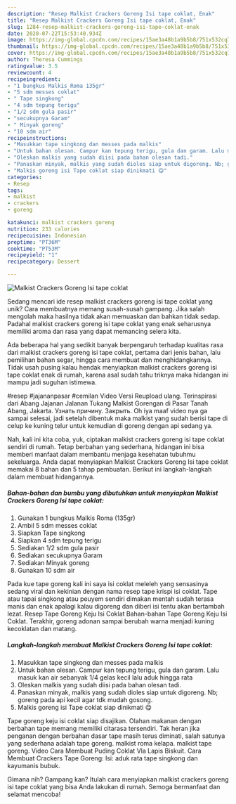 ```yaml
---
description: "Resep Malkist Crackers Goreng Isi tape coklat, Enak"
title: "Resep Malkist Crackers Goreng Isi tape coklat, Enak"
slug: 1284-resep-malkist-crackers-goreng-isi-tape-coklat-enak
date: 2020-07-22T15:53:40.934Z
image: https://img-global.cpcdn.com/recipes/15ae3a48b1a9b5b8/751x532cq70/malkist-crackers-goreng-isi-tape-coklat-foto-resep-utama.jpg
thumbnail: https://img-global.cpcdn.com/recipes/15ae3a48b1a9b5b8/751x532cq70/malkist-crackers-goreng-isi-tape-coklat-foto-resep-utama.jpg
cover: https://img-global.cpcdn.com/recipes/15ae3a48b1a9b5b8/751x532cq70/malkist-crackers-goreng-isi-tape-coklat-foto-resep-utama.jpg
author: Theresa Cummings
ratingvalue: 3.5
reviewcount: 4
recipeingredient:
- "1 bungkus Malkis Roma 135gr"
- "5 sdm messes coklat"
- " Tape singkong"
- "4 sdm tepung terigu"
- "1/2 sdm gula pasir"
- "secukupnya Garam"
- " Minyak goreng"
- "10 sdm air"
recipeinstructions:
- "Masukkan tape singkong dan messes pada malkis"
- "Untuk bahan olesan. Campur kan tepung terigu, gula dan garam. Lalu masuk kan air sebanyak 1/4 gelas kecil lalu aduk hingga rata"
- "Oleskan malkis yang sudah diisi pada bahan olesan tadi."
- "Panaskan minyak, malkis yang sudah dioles siap untuk digoreng. Nb; goreng pada api kecil agar tdk mudah gosong."
- "Malkis goreng isi Tape coklat siap dinikmati 😋"
categories:
- Resep
tags:
- malkist
- crackers
- goreng

katakunci: malkist crackers goreng 
nutrition: 233 calories
recipecuisine: Indonesian
preptime: "PT36M"
cooktime: "PT53M"
recipeyield: "1"
recipecategory: Dessert

---
```



![Malkist Crackers Goreng Isi tape coklat](https://img-global.cpcdn.com/recipes/15ae3a48b1a9b5b8/751x532cq70/malkist-crackers-goreng-isi-tape-coklat-foto-resep-utama.jpg)

Sedang mencari ide resep malkist crackers goreng isi tape coklat yang unik? Cara membuatnya memang susah-susah gampang. Jika salah mengolah maka hasilnya tidak akan memuaskan dan bahkan tidak sedap. Padahal malkist crackers goreng isi tape coklat yang enak seharusnya memiliki aroma dan rasa yang dapat memancing selera kita.

Ada beberapa hal yang sedikit banyak berpengaruh terhadap kualitas rasa dari malkist crackers goreng isi tape coklat, pertama dari jenis bahan, lalu pemilihan bahan segar, hingga cara membuat dan menghidangkannya. Tidak usah pusing kalau hendak menyiapkan malkist crackers goreng isi tape coklat enak di rumah, karena asal sudah tahu triknya maka hidangan ini mampu jadi suguhan istimewa.

#resep #jajananpasar #cemilan Video Versi Reupload ulang. Terinspirasi dari Abang Jajanan Jalanan Tukang Malkist Gorengan di Pasar Tanah Abang, Jakarta. Узнать причину. Закрыть. Oh iya maaf video nya ga sampai selesai, jadi setelah dibentuk maka malkist yang sudah berisi tape di celup ke kuning telur untuk kemudian di goreng dengan api sedang ya.


Nah, kali ini kita coba, yuk, ciptakan malkist crackers goreng isi tape coklat sendiri di rumah. Tetap berbahan yang sederhana, hidangan ini bisa memberi manfaat dalam membantu menjaga kesehatan tubuhmu sekeluarga. Anda dapat menyiapkan Malkist Crackers Goreng Isi tape coklat memakai 8 bahan dan 5 tahap pembuatan. Berikut ini langkah-langkah dalam membuat hidangannya.

<!--inarticleads1-->

##### Bahan-bahan dan bumbu yang dibutuhkan untuk menyiapkan Malkist Crackers Goreng Isi tape coklat:

1. Gunakan 1 bungkus Malkis Roma (135gr)
1. Ambil 5 sdm messes coklat
1. Siapkan  Tape singkong
1. Siapkan 4 sdm tepung terigu
1. Sediakan 1/2 sdm gula pasir
1. Sediakan secukupnya Garam
1. Sediakan  Minyak goreng
1. Gunakan 10 sdm air


Pada kue tape goreng kali ini saya isi coklat meleleh yang sensasinya sedang viral dan kekinian dengan nama resep tape krispi isi coklat. Tape atau tapai singkong atau peuyem sendiri dimakan mentah sudah terasa manis dan enak apalagi kalau digoreng dan diberi isi tentu akan bertambah lezat. Resep Tape Goreng Keju Isi Coklat Bahan-bahan Tape Goreng Keju Isi Coklat. Terakhir, goreng adonan sampai berubah warna menjadi kuning kecoklatan dan matang. 

<!--inarticleads2-->

##### Langkah-langkah membuat Malkist Crackers Goreng Isi tape coklat:

1. Masukkan tape singkong dan messes pada malkis
1. Untuk bahan olesan. Campur kan tepung terigu, gula dan garam. Lalu masuk kan air sebanyak 1/4 gelas kecil lalu aduk hingga rata
1. Oleskan malkis yang sudah diisi pada bahan olesan tadi.
1. Panaskan minyak, malkis yang sudah dioles siap untuk digoreng. Nb; goreng pada api kecil agar tdk mudah gosong.
1. Malkis goreng isi Tape coklat siap dinikmati 😋


Tape goreng keju isi coklat siap disajikan. Olahan makanan dengan berbahan tape memang memiliki citarasa tersendiri. Tak heran jika penganan dengan berbahan dasar tape masih terus diminati, salah satunya yang sederhana adalah tape goreng. malkist roma kelapa. malkist tape goreng. Video Cara Membuat Puding Coklat Vla Lapis Biskuit. Cara Membuat Crackers Tape Goreng: Isi: aduk rata tape singkong dan kayumanis bubuk. 

Gimana nih? Gampang kan? Itulah cara menyiapkan malkist crackers goreng isi tape coklat yang bisa Anda lakukan di rumah. Semoga bermanfaat dan selamat mencoba!
